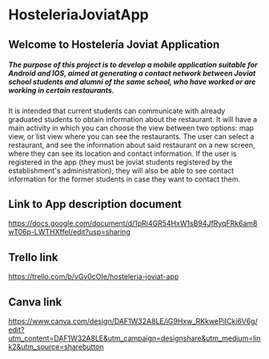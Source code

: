 # HosteleriaJoviatApp
## Welcome to Hostelería Joviat Application
##### The purpose of this project is to develop a mobile application suitable for Android and IOS, aimed at generating a contact network between Joviat school students and alumni of the same school, who have worked or are working in certain restaurants.
It is intended that current students can communicate with already graduated students to obtain information about the restaurant.
It will have a main activity in which you can choose the view between two options: map view, or list view where you can see the restaurants. The user can select a restaurant, and see the information about said restaurant on a new screen, where they can see its location and contact information. If the user is registered in the app (they must be joviat students registered by the establishment's administration), they will also be able to see contact information for the former students in case they want to contact them.

## Link to App description document
https://docs.google.com/document/d/1pRi4GR54HxW1sB94JfRyqFRk6am8wT06p-LWTHXffeI/edit?usp=sharing
## Trello link
https://trello.com/b/vGv0cOIe/hosteleria-joviat-app
## Canva link
https://www.canva.com/design/DAF1W32A8LE/iG9Hxw_RKkwePiICki6V6g/edit?utm_content=DAF1W32A8LE&utm_campaign=designshare&utm_medium=link2&utm_source=sharebutton

